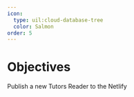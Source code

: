 ```yaml
---
icon:
  type: uil:cloud-database-tree
  color: Salmon
order: 5  
---
```


# Objectives

Publish a new Tutors Reader to the Netlify
